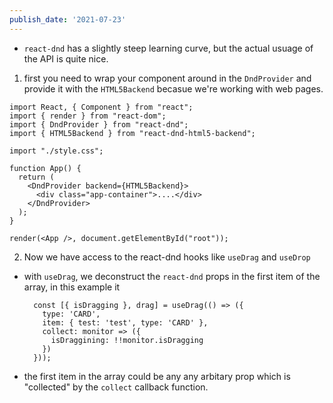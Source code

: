 ```yaml
---
publish_date: '2021-07-23'
---
```


- `react-dnd` has a slightly steep learning curve, but the actual usuage of the API is quite nice.

1. first you need to wrap your component around in the `DndProvider` and provide it with the `HTML5Backend` becasue we're working with web pages.

```tsx
import React, { Component } from "react";
import { render } from "react-dom";
import { DndProvider } from "react-dnd";
import { HTML5Backend } from "react-dnd-html5-backend";

import "./style.css";

function App() {
  return (
    <DndProvider backend={HTML5Backend}>
      <div class="app-container">....</div>
    </DndProvider>
  );
}

render(<App />, document.getElementById("root"));
```

2. Now we have access to the react-dnd hooks like `useDrag` and `useDrop`

- with `useDrag`, we deconstruct the `react-dnd` props in the first item of the array, in this example it
  ```
    const [{ isDragging }, drag] = useDrag(() => ({
      type: 'CARD',
      item: { test: 'test', type: 'CARD' },
      collect: monitor => ({
        isDraggining: !!monitor.isDragging
      })
    }));
  ```
- the first item in the array could be any any arbitary prop which is "collected" by the `collect` callback function.
